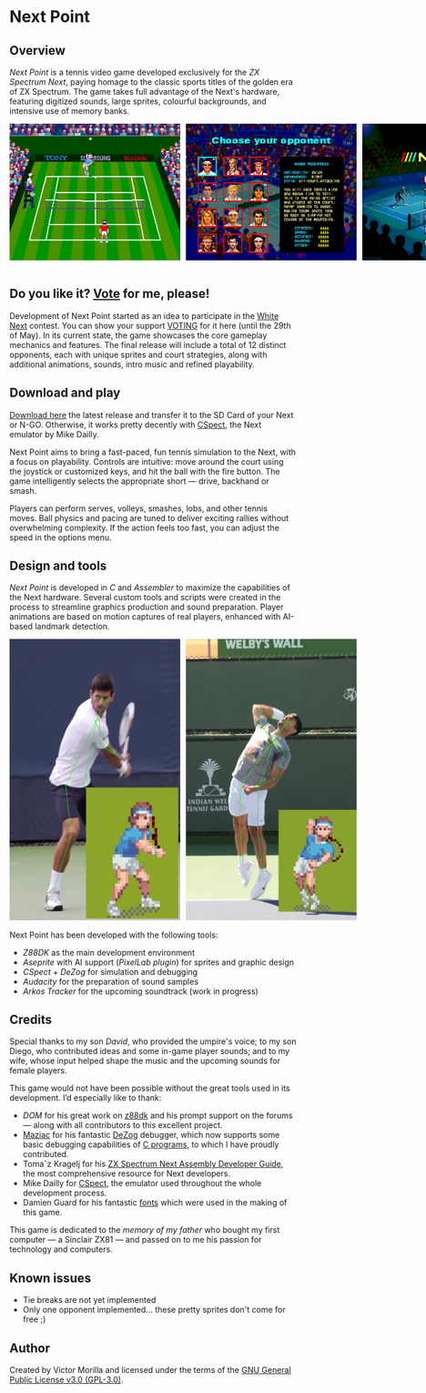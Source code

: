 # Next Point

## Overview

*Next Point* is a tennis video game developed exclusively for the *ZX Spectrum Next*, paying homage to the classic sports titles of the golden era of ZX Spectrum. The game takes full advantage of the Next's hardware, featuring digitized sounds, large sprites, colourful backgrounds, and intensive use of memory banks.

<div style="display: flex; gap: 10px;">
  <img src="docs/grass.png" alt="Court" width="300"/>
  <img src="docs/opponents.png" alt="Opponents" width="300"/>
  <img src="docs/menu-intro.png" alt="Intro menu" width="300"/>
</div>
<br/>

## Do you like it? [Vote](https://www.specnext.com/white-next-contest/) for me, please!

Development of Next Point started as an idea to participate in the [White Next](https://www.specnext.com/contest-time/) contest. You can show your support [VOTING](https://www.specnext.com/white-next-contest/) for it here (until the 29th of May). In its current state, the game showcases the core gameplay mechanics and features. The final release will include a total of 12 distinct opponents, each with unique sprites and court strategies, along with additional animations, sounds, intro music and refined playability.
## Download and play

[Download here](releases/next-point-1.0.1.nex) the latest release and transfer it to the SD Card of your Next or N-GO. Otherwise, it works pretty decently with [CSpect](https://mdf200.itch.io/cspect), the Next emulator by Mike Dailly.

Next Point aims to bring a fast-paced, fun tennis simulation to the Next, with a focus on playability. Controls are intuitive: move around the court using the joystick or customized keys, and hit the ball with the fire button. The game intelligently selects the appropriate short — drive, backhand or smash.

Players can perform serves, volleys, smashes, lobs, and other tennis moves. Ball physics and pacing are tuned to deliver exciting rallies without overwhelming complexity. If the action feels too fast, you can adjust the speed in the options menu. 

## Design and tools 
*Next Point* is developed in *C* and *Assembler* to maximize the capabilities of the Next hardware. Several custom tools and scripts were created in the process to streamline graphics production and sound preparation. Player animations are based on motion captures of real players, enhanced with AI-based landmark detection.

<div style="display: flex; gap: 10px;">
  <img src="docs/backhand.png" alt="Backhand" width="300"/>
  <img src="docs/service.png" alt="Service" width="300"/>
</div>
<br/>
Next Point has been developed with the following tools:

- *Z88DK* as the main development environment
- *Aseprite* with AI support (*PixelLab plugin*) for sprites and graphic design
- *CSpect* + *DeZog* for simulation and debugging 
- *Audacity* for the preparation of sound samples
- *Arkos Tracker* for the upcoming soundtrack (work in progress)

## Credits
Special thanks to my son *David*, who provided the umpire's voice; to my son Diego, who contributed ideas and some in-game player sounds; and to my wife, whose input helped shape the music and the upcoming sounds for female players.

This game would not have been possible without the great tools used in its development. I’d especially like to thank:
- *DOM* for his great work on [z88dk](https://github.com/z88dk/z88dk/wiki) and his prompt support on the forums — along with all contributors to this excellent project.
- [Maziac](https://github.com/maziac) for his fantastic [DeZog](https://github.com/maziac/DeZog) debugger, which now supports some basic debugging capabilities of [C programs](https://github.com/maziac/DeZog/releases/tag/v3.6.0), to which I have proudly contributed.
- Tomaˇz Kragelj for his [ZX Spectrum Next Assembly Developer Guide](https://github.com/tomaz/zx-next-dev-guide), the most comprehensive resource for Next developers.
- Mike Dailly for [CSpect](https://mdf200.itch.io/cspect), the emulator used throughout the whole development process.
- Damien Guard for his fantastic [fonts](https://damieng.com/typography/) which were used in the making of this game.

This game is dedicated to the *memory of my father* who bought my first computer — a Sinclair ZX81 — and passed on to me his passion for technology and computers.

## Known issues
- Tie breaks are not yet implemented
- Only one opponent implemented... these pretty sprites don't come for free ;)

## Author
Created by Victor Morilla and licensed under the terms of the [GNU General Public License v3.0 (GPL-3.0)](LICENSE).
